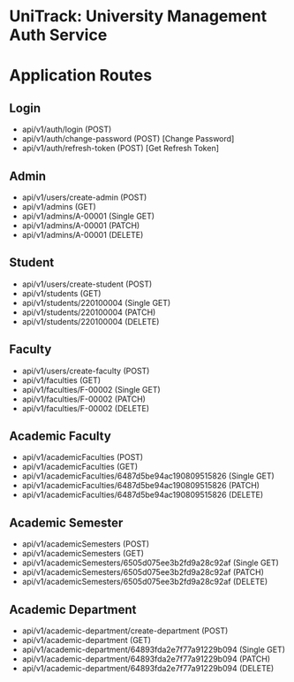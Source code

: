 # UniTrack: University Management Auth Service

# Application Routes

## Login
* api/v1/auth/login (POST)
* api/v1/auth/change-password (POST) [Change Password]
* api/v1/auth/refresh-token (POST) [Get Refresh Token]

## Admin
* api/v1/users/create-admin (POST)
* api/v1/admins (GET)
* api/v1/admins/A-00001 (Single GET)
* api/v1/admins/A-00001 (PATCH)
* api/v1/admins/A-00001 (DELETE)

## Student 
* api/v1/users/create-student (POST)
* api/v1/students (GET)
* api/v1/students/220100004 (Single GET)
* api/v1/students/220100004 (PATCH)
* api/v1/students/220100004 (DELETE)

## Faculty
* api/v1/users/create-faculty (POST)
* api/v1/faculties (GET)
* api/v1/faculties/F-00002 (Single GET)
* api/v1/faculties/F-00002 (PATCH)
* api/v1/faculties/F-00002 (DELETE)

## Academic Faculty 
* api/v1/academicFaculties (POST)
* api/v1/academicFaculties (GET)
* api/v1/academicFaculties/6487d5be94ac190809515826 (Single GET)
* api/v1/academicFaculties/6487d5be94ac190809515826 (PATCH)
* api/v1/academicFaculties/6487d5be94ac190809515826 (DELETE)

## Academic Semester
* api/v1/academicSemesters (POST)
* api/v1/academicSemesters (GET)
* api/v1/academicSemesters/6505d075ee3b2fd9a28c92af (Single GET)
* api/v1/academicSemesters/6505d075ee3b2fd9a28c92af (PATCH)
* api/v1/academicSemesters/6505d075ee3b2fd9a28c92af (DELETE)

## Academic Department
* api/v1/academic-department/create-department (POST)
* api/v1/academic-department (GET)
* api/v1/academic-department/64893fda2e7f77a91229b094 (Single GET)
* api/v1/academic-department/64893fda2e7f77a91229b094 (PATCH)
* api/v1/academic-department/64893fda2e7f77a91229b094 (DELETE)
